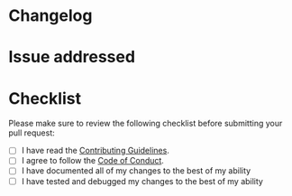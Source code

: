 

<!--
Instructions & Information:
- The instructions and information provided in this pull request template should be followed in order to properly fill out the form and submit the pull request. This include providing the title of the pull request, adding labels to the pull request, and providing any additional information that is required.

Your pull request should have a title that is descriptive and concise. The title should begin with the category of the issue you are addressing, followed by a brief description of the changes you have made. For example:
- "[Backend]: Added new API endpoint for user authentication"": This title indicates that the pull request is addressing an issue with the Backend ⚙️ tag, and that the pull request adds a new API endpoint for user authentication.
-->

# Changelog
<!--
Required

Please provide a detailed description of your changes, explaining what you changed and how that affects the product.
-->

# Issue addressed
<!--
Required

Explain how your changes solve the target issue, as what aspects they do not address. Include the relevant issue ID here with a hashtag (#) followed by the number. For example #1.
-->

# Checklist
<!--
Required

Place an 'x' in the box to indicate that you have completed that step. For example: [x].
Your pull request will not be reviewed or merged until you complete all steps.
-->
Please make sure to review the following checklist before submitting your pull request:
- [ ] I have read the [Contributing Guidelines](https://github.com/nergster/fossy/blob/main/CONTRIBUTING.md).
- [ ] I agree to follow the [Code of Conduct](https://github.com/nergster/fossy/blob/main/CODE_OF_CONDUCT.md).
- [ ] I have documented all of my changes to the best of my ability
- [ ] I have tested and debugged my changes to the best of my ability